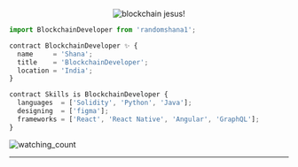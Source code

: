 <p align="center">
  <img src="https://user-images.githubusercontent.com/101309741/159693268-14422eab-07c1-4ea8-bfd2-3c41ceb4240b.png" alt="blockchain jesus!"/>
</p>

```js
import BlockchainDeveloper from 'randomshana1';

contract BlockchainDeveloper ✨ {
  name     = 'Shana';
  title    = 'BlockchainDeveloper';
  location = 'India';
}

contract Skills is BlockchainDeveloper {
  languages  = ['Solidity', 'Python', 'Java'];
  designing  = ['figma'];
  frameworks = ['React', 'React Native', 'Angular', 'GraphQL'];
}
```

 <p align="left"> 
<img src="https://komarev.com/ghpvc/?username=randomshana1&color=brightgreen" alt="watching_count" />
 </p>
 
<!---
randomshana1/randomshana1 is a ✨ special repository because its `README.md` (this file) appears on your GitHub profile.
You can click the Preview link to take a look at your changes.
--->
---------------------------------------------------------------------------------------------------------
